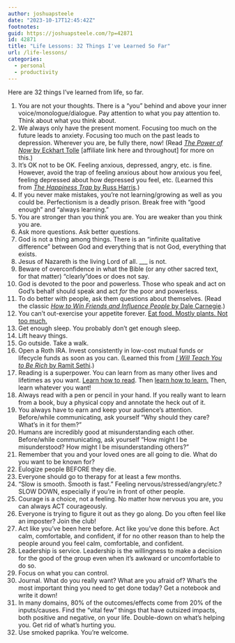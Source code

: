 ```yaml
---
author: joshuapsteele
date: "2023-10-17T12:45:42Z"
footnotes:
guid: https://joshuapsteele.com/?p=42871
id: 42871
title: "Life Lessons: 32 Things I've Learned So Far"
url: /life-lessons/
categories:
  - personal
  - productivity
---
```


Here are 32 things I’ve learned from life, so far.

1. You are not your thoughts. There is a “you” behind and above your inner voice/monologue/dialogue. Pay attention to what you pay attention to. Think about what you think about.
2. We always only have the present moment. Focusing too much on the future leads to anxiety. Focusing too much on the past leads to depression. Wherever you are, be fully there, now! (Read [*The Power of Now* by Eckhart Tolle](https://amzn.to/400hFeH) \[affiliate link here and throughout\] for more on this.)
3. It’s OK not to be OK. Feeling anxious, depressed, angry, etc. is fine. However, avoid the trap of feeling anxious about how anxious you feel, feeling depressed about how depressed you feel, etc. (Learned this from [*The Happiness Trap* by Russ Harris](https://amzn.to/404talb).)
4. If you never make mistakes, you’re not learning/growing as well as you could be. Perfectionism is a deadly prison. Break free with “good enough” and “always learning.”
5. You are stronger than you think you are. You are weaker than you think you are.
6. Ask more questions. Ask better questions.
7. God is not a thing among things. There is an “infinite qualitative difference” between God and everything that is not God, everything that exists.
8. Jesus of Nazareth is the living Lord of all. \_\_\_ is not.
9. Beware of overconfidence in what the Bible (or any other sacred text, for that matter) “clearly”does or does not say.
10. God is devoted to the poor and powerless. Those who speak and act on God’s behalf should speak and act *for* the poor and powerless.
11. To do better with people, ask them questions about themselves. (Read the classic [*How to Win Friends and Influence People* by Dale Carnegie](https://amzn.to/3QlSsrR).)
12. You can’t out-exercise your appetite forever. [Eat food. Mostly plants. Not too much.](https://amzn.to/4018XfY)
13. Get enough sleep. You probably don’t get enough sleep.
14. Lift heavy things.
15. Go outside. Take a walk.
16. Open a Roth IRA. Invest consistently in low-cost mutual funds or lifecycle funds as soon as you can. (Learned this from [*I Will Teach You to Be Rich* by Ramit Sethi](https://amzn.to/48Uc65D).)
17. Reading is a superpower. You can learn from as many other lives and lifetimes as you want. [Learn how to read](https://amzn.to/46YrOdW). Then [learn how to learn.](https://amzn.to/46Dgm7J) Then, learn whatever you want!
18. Always read with a pen or pencil in your hand. If you really want to learn from a book, buy a physical copy and annotate the heck out of it.
19. You always have to earn and keep your audience’s attention. Before/while communicating, ask yourself “Why should they care? What’s in it for them?”
20. Humans are incredibly good at misunderstanding each other. Before/while communicating, ask yourself “How might I be misunderstood? How might I be misunderstanding others?”
21. Remember that you and your loved ones are all going to die. What do you want to be known for?
22. Eulogize people BEFORE they die.
23. Everyone should go to therapy for at least a few months.
24. “Slow is smooth. Smooth is fast.” Feeling nervous/stressed/angry/etc.? SLOW DOWN, especially if you’re in front of other people.
25. Courage is a choice, not a feeling. No matter how nervous you are, you can always ACT courageously.
26. Everyone is trying to figure it out as they go along. Do you often feel like an imposter? Join the club!
27. Act like you’ve been here before. Act like you’ve done this before. Act calm, comfortable, and confident, if for no other reason than to help the people around you feel calm, comfortable, and confident.
28. Leadership is service. Leadership is the willingness to make a decision for the good of the group even when it’s awkward or uncomfortable to do so.
29. Focus on what you can control.
30. Journal. What do you really want? What are you afraid of? What’s the most important thing you need to get done today? Get a notebook and write it down!
31. In many domains, 80% of the outcomes/effects come from 20% of the inputs/causes. Find the “vital few” things that have outsized impacts, both positive and negative, on your life. Double-down on what’s helping you. Get rid of what’s hurting you.
32. Use smoked paprika. You’re welcome.